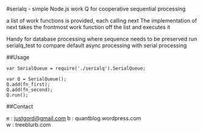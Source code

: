 
#serialq - simple Node.js work Q for cooperative sequential processing


a list of work functions is provided, each calling next
The implementation of next takes the frontmost work function off the list and executes it

Handy for database processing where sequence needs to be preserved
run serialq_test to compare default async processing with serial processing

##Usage

    var SerialQueue = require('./serialq').SerialQueue;

    var Q = SerialQueue();
    Q.add(fn_first);
    Q.add(fn_second);
    Q.run();


##Contact

e : justgord@gmail.com
b : quantblog.wordpress.com         
w : treeblurb.com

